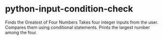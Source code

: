 # python-input-condition-check
Finds the Greatest of Four Numbers  Takes four integer inputs from the user.  Compares them using conditional statements.  Prints the largest number among the four.
